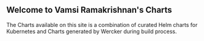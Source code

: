## Welcome to Vamsi Ramakrishnan's Charts

The Charts available on this site is a combination of curated Helm charts for Kubernetes and Charts generated by Wercker during build process. 
